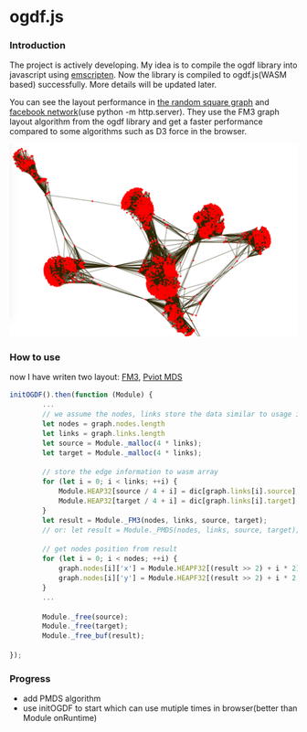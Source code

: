 # ogdf.js

### Introduction

The project is actively developing. My idea is to compile the ogdf library into javascript using [emscripten](https://github.com/emscripten-core/emscripten). Now the library is compiled to  ogdf.js(WASM based) successfully. More details will be updated later.

You can see the layout performance in [the random square graph](./squareLayout.html) and [facebook network](./facebookLayout.html)(use python -m http.server). They use the FM3 graph layout algorithm from the ogdf library and get a faster performance compared to some algorithms such as D3 force in the browser.

<img src="./doc/facebook.png">

### How to use

now I have writen two layout: [FM3](<https://www.semanticscholar.org/paper/Drawing-Large-Graphs-with-a-Potential-Field-Based-Hachul-J%C3%BCnger/3a389251f7e3879622eff52da5493cdc56a0ace4>), [Pviot MDS](<http://mrvar.fdv.uni-lj.si/pajek/community/DrawPivotMDS.htm>)

```js
initOGDF().then(function (Module) {
    	...
    	// we assume the nodes, links store the data similar to usage in d3.force 
    	let nodes = graph.nodes.length
        let links = graph.links.length
        let source = Module._malloc(4 * links);
        let target = Module._malloc(4 * links);
    
    	// store the edge information to wasm array
        for (let i = 0; i < links; ++i) {
            Module.HEAP32[source / 4 + i] = dic[graph.links[i].source]; 
            Module.HEAP32[target / 4 + i] = dic[graph.links[i].target];
        }
        let result = Module._FM3(nodes, links, source, target);
    	// or: let result = Module._PMDS(nodes, links, source, target);
    	
    	// get nodes position from result
    	for (let i = 0; i < nodes; ++i) {
            graph.nodes[i]['x'] = Module.HEAPF32[(result >> 2) + i * 2]
            graph.nodes[i]['y'] = Module.HEAPF32[(result >> 2) + i * 2 + 1];
        }
    	...
    	
    	Module._free(source);
        Module._free(target);
        Module._free_buf(result);
    
});
```



### Progress

* add PMDS algorithm
* use initOGDF to start which can use mutiple times in browser(better than Module onRuntime)